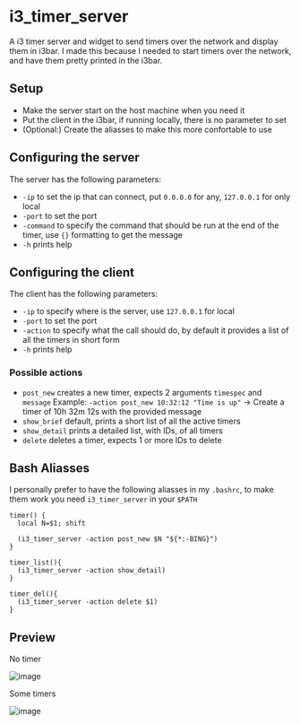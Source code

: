 # i3_timer_server
A i3 timer server and widget to send timers over the network and display them in i3bar. I made this because I needed to start timers over the network, and have them pretty printed in the i3bar.

## Setup
- Make the server start on the host machine when you need it
- Put the client in the i3bar, if running locally, there is no parameter to set
- (Optional:) Create the aliasses to make this more confortable to use

## Configuring the server
The server has the following parameters:
- `-ip` to set the ip that can connect, put `0.0.0.0` for any, `127.0.0.1` for only local
- `-port` to set the port
- `-command` to specify the command that should be run at the end of the timer, use `{}` formatting to get the message
- `-h` prints help

## Configuring the client
The client has the following parameters:
- `-ip` to specify where is the server, use `127.0.0.1` for local
- `-port` to set the port
- `-action` to specify what the call should do, by default it provides a list of all the timers in short form
- `-h` prints help

### Possible actions
- `post_new` creates a new timer, expects 2 arguments `timespec` and `message` Example: `-action post_new 10:32:12 "Time is up"` -> Create a timer of 10h 32m 12s with the provided message
- `show_brief` default, prints a short list of all the active timers 
- `show_detail` prints a detailed list, with IDs, of all timers
- `delete` deletes a timer, expects 1 or more IDs to delete

## Bash Aliasses
I personally prefer to have the following aliasses in my `.bashrc`, to make them work you need `i3_timer_server` in your `$PATH`
```
timer() {
  local N=$1; shift

  (i3_timer_server -action post_new $N "${*:-BING}") 
}

timer_list(){
  (i3_timer_server -action show_detail)
}

timer_del(){
  (i3_timer_server -action delete $1)
}
```
## Preview
No timer

![image](https://user-images.githubusercontent.com/4686986/138283190-aeb82b38-7251-426f-887b-265928395e96.png)

Some timers

![image](https://user-images.githubusercontent.com/4686986/138283407-ac70b388-27b7-454d-8d01-50715bece6ef.png)

